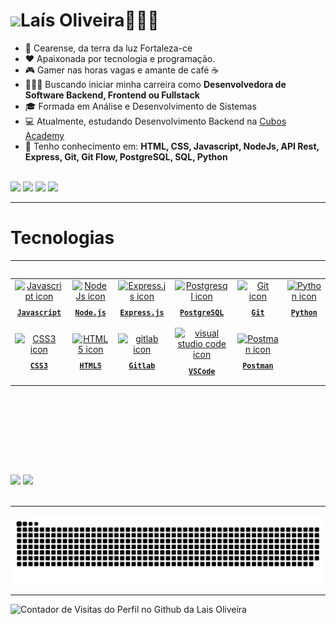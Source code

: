 <h1 align="left"><img src="https://raw.githubusercontent.com/kaueMarques/kaueMarques/master/hi.gif" height="30px">Laís Oliveira👩🏻‍💻</h1> 

-  🌅 Cearense, da terra da luz Fortaleza-ce
-  ❤ Apaixonada por tecnologia e programação.
- 🎮 Gamer nas horas vagas e amante de café ☕
- 👩🏻‍💻 Buscando iniciar minha carreira como <strong>Desenvolvedora de Software Backend, Frontend ou Fullstack </strong>
- 🎓 Formada em Análise e Desenvolvimento de Sistemas
- 💻 Atualmente, estudando Desenvolvimento Backend na <a href="https://cubos.academy/" target="_blank">Cubos Academy</a>
- 🧠 Tenho conhecimento em: <strong>HTML, CSS, Javascript, NodeJs, API Rest, Express, Git, Git Flow, PostgreSQL, SQL, Python</strong>
<br>
<div align="left">
<a href="https://instagram.com/laisfrr" target="_blank"><img loading="lazy" src="https://img.shields.io/badge/-Instagram-%23E4405F?style=for-the-badge&logo=instagram&logoColor=white" target="_blank"></a>
<a href = "mailto:laisf.oliv@gmail.com"><img loading="lazy" src="https://img.shields.io/badge/Gmail-D14836?style=for-the-badge&logo=gmail&logoColor=white" target="_blank"></a>
<a href="https://www.linkedin.com/in/laisfrr" target="_blank"><img loading="lazy" src="https://img.shields.io/badge/-LinkedIn-%230077B5?style=for-the-badge&logo=linkedin&logoColor=white" target="_blank"></a>
<a href="https://gitlab.com/laisfrr_" target="_blank"><img loading="lazy" src="https://img.shields.io/badge/-Gitlab-%230077B5?style=for-the-badge&logo=gitlab&logoColor=white" target="_blank"></a>
</div>


<hr/>

<h1 align="left"> Tecnologias </h1>
<hr/>
<table align="left" height="300px">
  <tr>
    <td align="center">
      <a href="https://developer.mozilla.org/pt-BR/docs/Web/JavaScript">
      <img src="https://skillicons.dev/icons?i=javascript" width="65px" alt="Javascript icon"/><br/>
      <sub>
        <b>
          <pre>Javascript<br/></pre>
        </b>
      </sub>
      </a>
    </td>
    <td align="center">
      <a href="https://nodejs.org/en">
        <img src="https://skillicons.dev/icons?i=nodejs" width="65px" alt="NodeJs icon"/><br/>
        <sub>
          <b>
            <pre>Node.js</pre>
          </b>
        </sub>
      </a>
    </td>
    <td align="center">
      <a href="https://expressjs.com/">
        <img src="https://skillicons.dev/icons?i=express" width="65px" alt="Express.js icon"/><br/>
        <sub>
          <b>
            <pre>Express.js</pre>
          </b>
        </sub>
      </a>
    </td>
    <td align="center">
      <a href="https://www.postgresql.org">
        <img src="https://skillicons.dev/icons?i=postgresql" width="65px" alt="Postgresql icon"/><br/>
        <sub>
          <b>
            <pre>PostgreSQL</pre>
          </b>
        </sub>
      </a>
    </td>
    <td align="center">
      <a href="https://git-scm.com">
        <img src="https://skillicons.dev/icons?i=git" width="65px" alt="Git icon"/><br/>
        <sub>
          <b>
            <pre>Git</pre>
          </b>
        </sub>
      </a>
    </td>
    <td align="center">
      <a href="https://www.python.org/">
        <img src="https://skillicons.dev/icons?i=py" width="65px" alt="Python icon"/><br/>
        <sub>
          <b>
            <pre>Python</pre>
          </b>
        </sub>
      </a>
    </td>
  </tr>
    <tr>
  </tr>
  <tr>  
    <td align="center">
      <a href="https://developer.mozilla.org/en-US/docs/Web/CSS/">
        <img src="https://skillicons.dev/icons?i=css" width="65px" alt="CSS3 icon"/><br/>
        <sub>
          <b>
            <pre>CSS3</pre>
          </b>
        </sub>
      </a>
    </td>
    <td align="center">
      <a href="https://developer.mozilla.org/en-US/docs/Web/HTML/">
        <img src="https://skillicons.dev/icons?i=html" width="65px" alt="HTML5 icon"/><br/>
        <sub>
          <b>
            <pre>HTML5</pre>
          </b>
        </sub>
      </a>
    </td>
    <td align="center">
      <a href="https://gitlab.com/laisfrr_">
        <img src="https://skillicons.dev/icons?i=gitlab" width="65px" alt="gitlab icon"/><br/>
        <sub>
          <b>
            <pre>Gitlab</pre>
          </b>
        </sub>
      </a>
    </td>
    <td align="center">
      <a href="https://code.visualstudio.com/">
        <img src="https://skillicons.dev/icons?i=vscode" width="65px" alt="visual studio code icon"/><br/>
        <sub>
          <b>
            <pre>VSCode</pre>
          </b>
        </sub>
      </a>
    </td>
    <td align="center">
      <a href="https://www.postman.com/">
        <img src="https://skillicons.dev/icons?i=postman" width="65px" alt="Postman icon"/><br/>
        <sub>
          <b>
            <pre>Postman</pre>
          </b>
        </sub>
      </a>
    </td>
  </tr>
    </tr>
</table>

<div align="left">
  <img height="203px" src="https://github-readme-stats.vercel.app/api?username=laisfrr&show_icons=true&theme=radical&include_all_commits=true&count_private=true" />
  <img src= "https://github-readme-stats-git-masterrstaa-rickstaa.vercel.app/api/top-langs/?username=laisfrr&theme=radical">
</div>
<br>
<hr/>

![snake gif](https://github.com/laisfrr/laisfrr/blob/output/github-contribution-grid-snake-dark.svg)

<hr/>

<div align="left">
  <img src="https://visitor-badge.feriirawann.repl.co/?username=laisfrr&repo=laisfrr&style=for-the-badge&label=Visitantes&logo=GitHub&color=527BBF&contentType=svg" alt="Contador de Visitas do Perfil no Github da Lais Oliveira" height="30px" />
</div>
